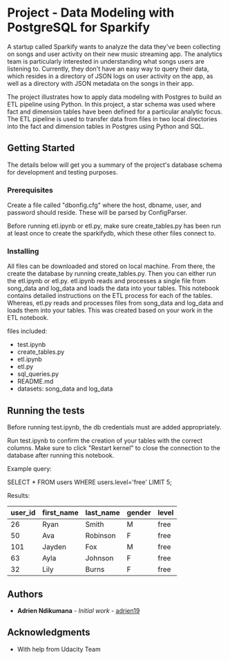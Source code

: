 # Project - Data Modeling with PostgreSQL for Sparkify

A startup called Sparkify wants to analyze the data they've been collecting on songs and user activity on their new music streaming app. The analytics team is particularly interested in understanding what songs users are listening to. Currently, they don't have an easy way to query their data, which resides in a directory of JSON logs on user activity on the app, as well as a directory with JSON metadata on the songs in their app.

The project illustrates how to apply data modeling with Postgres to build an ETL pipeline using Python. In this project, a star schema was used where fact and dimension tables have been defined for a particular analytic focus. The ETL pipeline is used to transfer data from files in two local directories into the fact and dimension tables in Postgres using Python and SQL.


## Getting Started

The details below will get you a summary of the project's database schema for development and testing purposes.

### Prerequisites
Create a file called "dbonfig.cfg" where the host, dbname, user, and password should reside. These will be parsed by ConfigParser.

Before running etl.ipynb or etl.py, make sure create_tables.py has been run at least once to create the sparkifydb, which these other files connect to.


### Installing

All files can be downloaded and stored on local machine. From there, the create the database by running create_tables.py. Then you can either run the etl.ipynb or etl.py. etl.ipynb reads and processes a single file from song_data and log_data and loads the data into your tables. This notebook contains detailed instructions on the ETL process for each of the tables. Whereas, etl.py reads and processes files from song_data and log_data and loads them into your tables. This was created based on your work in the ETL notebook.

files included:
* test.ipynb
* create_tables.py
* etl.ipynb
* etl.py
* sql_queries.py
* README.md
* datasets: song_data and log_data

## Running the tests

Before running test.ipynb, the db credentials must are added appropriately.

Run test.ipynb to confirm the creation of your tables with the correct columns. Make sure to click "Restart kernel" to close the connection to the database after running this notebook.

Example query:

 SELECT * FROM users WHERE users.level='free' LIMIT 5;

Results:

|user_id| first_name| last_name|  gender| level|
|-------|-----------|----------|--------|------|
|26	    |Ryan	    |Smith     |	M	|free  |
|50	    |Ava	    |Robinson  |	F   |free  |
|101    |Jayden     |Fox	   |    M	|free  |
|63	    |Ayla	    |Johnson   |	F   |free  |
|32	    |Lily	    |Burns     |	F	|free  |



## Authors

* **Adrien Ndikumana** - *Initial work* - [adrien19](https://github.com/adrien19)


## Acknowledgments

* With help from Udacity Team
